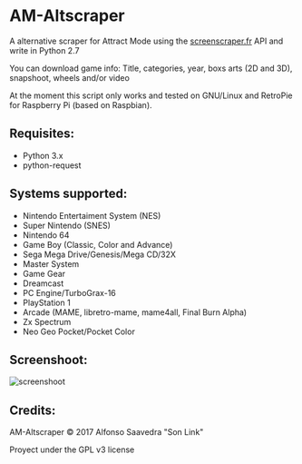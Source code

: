 # AM-Altscraper
A alternative scraper for Attract Mode using the [screenscraper.fr](http://www.screenscraper.fr) API and write in Python 2.7

You can download game info: Title, categories, year, boxs arts (2D and 3D), snapshoot, wheels and/or video

At the moment this script only works and tested on GNU/Linux and RetroPie for Raspberry Pi (based on Raspbian).

## Requisites:
* Python 3.x
* python-request

## Systems supported:
* Nintendo Entertaiment System (NES)
* Super Nintendo (SNES)
* Nintendo 64
* Game Boy (Classic, Color and Advance)
* Sega Mega Drive/Genesis/Mega CD/32X
* Master System
* Game Gear
* Dreamcast
* PC Engine/TurboGrax-16
* PlayStation 1
* Arcade (MAME, libretro-mame, mame4all, Final Burn Alpha)
* Zx Spectrum
* Neo Geo Pocket/Pocket Color


## Screenshoot:
![screenshoot](screen.png)

## Credits:
AM-Altscraper &copy; 2017 Alfonso Saavedra "Son Link"

Proyect under the GPL v3 license
